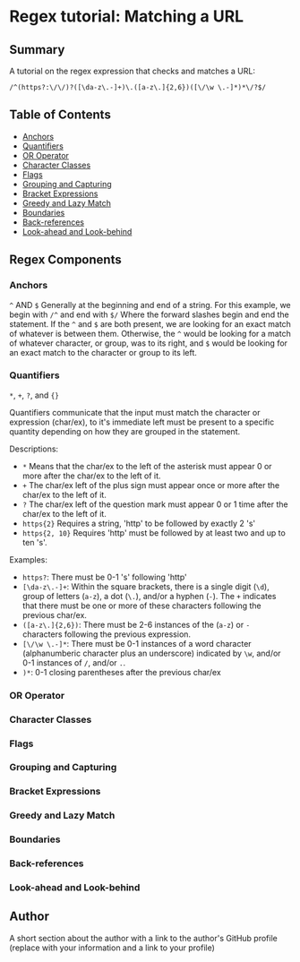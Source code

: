# Regex tutorial: Matching a URL  


## Summary

A tutorial on the regex expression that checks and matches a URL:

```
/^(https?:\/\/)?([\da-z\.-]+)\.([a-z\.]{2,6})([\/\w \.-]*)*\/?$/
```


## Table of Contents

- [Anchors](#anchors)
- [Quantifiers](#quantifiers)
- [OR Operator](#or-operator)
- [Character Classes](#character-classes)
- [Flags](#flags)
- [Grouping and Capturing](#grouping-and-capturing)
- [Bracket Expressions](#bracket-expressions)
- [Greedy and Lazy Match](#greedy-and-lazy-match)
- [Boundaries](#boundaries)
- [Back-references](#back-references)
- [Look-ahead and Look-behind](#look-ahead-and-look-behind)

## Regex Components

### Anchors

```^``` AND ```$```
Generally at the beginning and end of a string. For this example, we begin with ```/^``` and end with ```$/``` Where the forward slashes begin and end the statement. If the  ```^``` and ```$``` are both present, we are looking for an exact match of whatever is between them. Otherwise, the ```^``` would be looking for a match of whatever character, or group, was to its right, and ```$``` would be looking for an exact match to the character or group to its left.  

### Quantifiers

`*`, `+`, `?`, and `{}`

Quantifiers communicate that the input must match the character or expression (char/ex), to it's immediate left must be present to a specific quantity depending on how they are grouped in the statement.

Descriptions:

- `*` Means that the char/ex to the left of the asterisk must appear 0 or more after the char/ex to the left of it. 
- `+` The char/ex left of the plus sign must appear once or more after the char/ex to the left of it.
- `?` The char/ex left of the question mark must appear 0 or 1 time after the char/ex to the left of it.
- `https{2}` Requires a string, 'http' to be followed by exactly 2 's'
- `https{2, 10}` Requires 'http' must be followed by at least two and up to ten 's'.  

Examples:
- `https?`: There must be 0-1 's' following 'http'
- `[\da-z\.-]+`: Within the square brackets, there is a single digit (`\d`), group of letters (`a-z`), a dot (`\.`), and/or a hyphen (`-`). The `+` indicates that there must be one or more of these characters following the previous char/ex.
- `([a-z\.]{2,6})`: There must be 2-6 instances of the (`a-z`) or `-` characters following the previous expression.
- `[\/\w \.-]*`: There must be 0-1 instances of a word character (alphanumberic character plus an underscore) indicated by `\w`, and/or 0-1 instances of `/`, and/or `.`.
- `)*`: 0-1 closing parentheses after the previous char/ex



### OR Operator

### Character Classes

### Flags

### Grouping and Capturing

### Bracket Expressions

### Greedy and Lazy Match

### Boundaries

### Back-references

### Look-ahead and Look-behind

## Author

A short section about the author with a link to the author's GitHub profile (replace with your information and a link to your profile)
